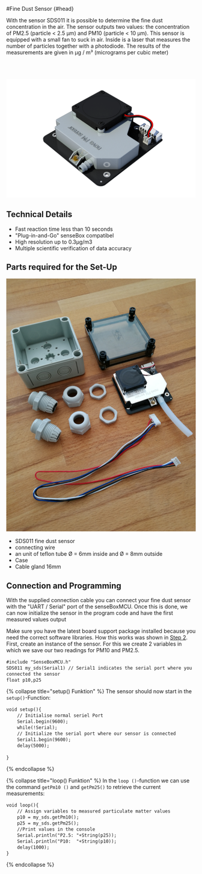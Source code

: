 #Fine Dust Sensor {#head}
<div class="description">

With the sensor SDS011 it is possible to determine the fine dust concentration in the air. The sensor outputs two values: the concentration of PM2.5 (particle < 2.5 μm) and PM10 (particle < 10 μm). This sensor is equipped with a small fan to suck in air. Inside is a laser that measures the number of particles together with a photodiode. The results of the measurements are given in μg / m³ (micrograms per cubic meter)
</div>

<div class="line">
    <br>
    <br>
</div>

![Fine dust sensor for PM10 und PM2.5](https://github.com/sensebox/resources/raw/master/gitbook_pictures/feinstaub_top.png)

## Technical Details
* Fast reaction time less than 10 seconds 
* "Plug-in-and-Go" senseBox compatibel
* High resolution up to 0.3µg/m3
* Multiple scientific verification of data accuracy

## Parts required for the Set-Up 
![Required (provided) Parts](https://github.com/sensebox/resources/raw/master/gitbook_pictures/feinstaub_top_accessoire.png)

   * SDS011 fine dust sensor
   * connecting wire
   * an unit of teflon tube Ø = 6mm inside and Ø = 8mm outside
   * Case
   * Cable gland 16mm

## Connection and Programming

With the supplied connection cable you can connect your fine dust sensor with the "UART / Serial" port of the senseBoxMCU.
Once this is done, we can now initialize the sensor in the program code and have the first measured values output

<div class="box_warning">
    <i class="fa fa-info fa-fw" aria-hidden="true" style="color: #42acf3;"></i>
    Make sure you have the latest board support package installed because you need the correct software libraries. How this works was shown in <a href ="../erste-schritte/board-support-packages-installieren.md">Step 2</a>.
</div>
First, create an instance of the sensor. For this we create 2 variables in which we save our two readings
for PM10 and PM2.5.


```arduino 
#include "SenseBoxMCU.h"
SDS011 my_sds(Serial1) // Serial1 indicates the serial port where you connected the sensor
float p10,p25
```
{% collapse title="setup() Funktion" %}
The sensor should now start in the `setup()`-Function: 

```arduino
void setup(){
    // Initialise normal seriel Port  
    Serial.begin(9600);
    while(!Serial);
    // Initialize the serial port where our sensor is connected
    Serial1.begin(9600);
    delay(5000);

}
```

{% endcollapse %}

{% collapse title="loop() Funktion" %}
In the `loop ()`-function we can use the command `getPm10 ()` and `getPm25()` to retrieve the current measurements:

```arduino
void loop(){
    // Assign variables to measured particulate matter values
    p10 = my_sds.getPm10();
    p25 = my_sds.getPm25();
    //Print values in the console
    Serial.println("P2.5: "+String(p25));
    Serial.println("P10:  "+String(p10));
    delay(1000);
}
```
{% endcollapse %}

